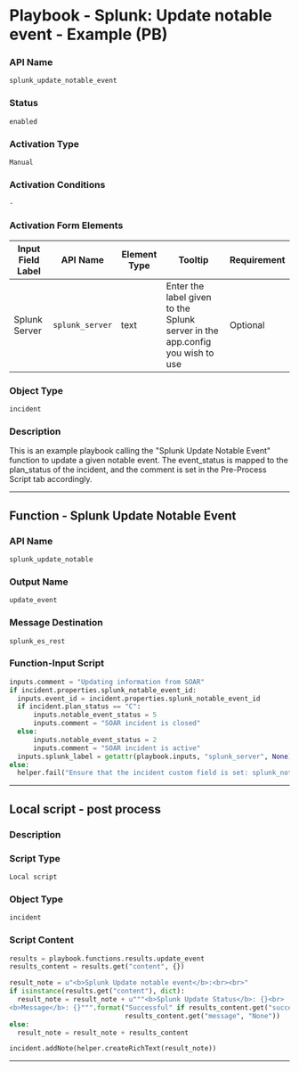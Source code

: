 <!--
    DO NOT MANUALLY EDIT THIS FILE
    THIS FILE IS AUTOMATICALLY GENERATED WITH resilient-sdk codegen
    Generated with resilient-sdk v50.1.262
-->

# Playbook - Splunk: Update notable event - Example (PB)

### API Name
`splunk_update_notable_event`

### Status
`enabled`

### Activation Type
`Manual`

### Activation Conditions
`-`

### Activation Form Elements
| Input Field Label | API Name | Element Type | Tooltip | Requirement |
| ----------------- | -------- | ------------ | ------- | ----------- |
| Splunk Server | `splunk_server` | text | Enter the label given to the Splunk server in the app.config you wish to use | Optional |

### Object Type
`incident`

### Description
This is an example playbook calling the "Splunk Update Notable Event" function to update a given notable event. The event_status is mapped to the plan_status of the incident, and the comment is set in the Pre-Process Script tab accordingly.


---
## Function - Splunk Update Notable Event

### API Name
`splunk_update_notable`

### Output Name
`update_event`

### Message Destination
`splunk_es_rest`

### Function-Input Script
```python
inputs.comment = "Updating information from SOAR"
if incident.properties.splunk_notable_event_id:
  inputs.event_id = incident.properties.splunk_notable_event_id
  if incident.plan_status == "C":
      inputs.notable_event_status = 5
      inputs.comment = "SOAR incident is closed"
  else:
      inputs.notable_event_status = 2
      inputs.comment = "SOAR incident is active"
  inputs.splunk_label = getattr(playbook.inputs, "splunk_server", None)
else:
  helper.fail("Ensure that the incident custom field is set: splunk_notable_event_id")
```

---

## Local script - post process

### Description


### Script Type
`Local script`

### Object Type
`incident`

### Script Content
```python
results = playbook.functions.results.update_event
results_content = results.get("content", {})

result_note = u"<b>Splunk Update notable event</b>:<br><br>"
if isinstance(results.get("content"), dict):
  result_note = result_note + u"""<b>Splunk Update Status</b>: {}<br>
<b>Message</b>: {}""".format("Successful" if results_content.get("success", False) else "Unsuccessful",
                             results_content.get("message", "None"))
else:
  result_note = result_note + results_content

incident.addNote(helper.createRichText(result_note))
```

---


